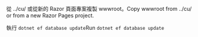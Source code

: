 <span data-ttu-id="29079-101">從 ../cu/ 或從新的 Razor 頁面專案複製 wwwroot。</span><span class="sxs-lookup"><span data-stu-id="29079-101">Copy wwwroot from ../cu/ or from a new Razor Pages project.</span></span>

<span data-ttu-id="29079-102">執行 `dotnet ef database update`</span><span class="sxs-lookup"><span data-stu-id="29079-102">Run `dotnet ef database update`</span></span>
